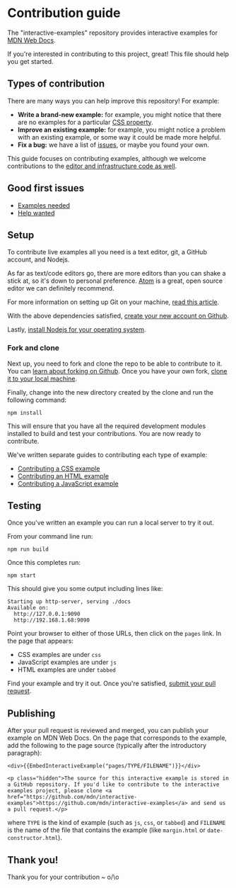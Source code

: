 # Contribution guide

The "interactive-examples" repository provides interactive examples for [MDN Web Docs](https://developer.mozilla.org).

If you're interested in contributing to this project, great! This file should help you get started.

## Types of contribution

There are many ways you can help improve this repository! For example:

-   **Write a brand-new example:** for example, you might notice that there are no
    examples for a particular [CSS property](https://developer.mozilla.org/en-US/docs/Web/CSS/Reference).
-   **Improve an existing example:** for example,
    you might notice a problem with an existing example, or some way it could be made more helpful.
-   **Fix a bug:** we have a list of [issues](https://github.com/mdn/interactive-examples/issues),
    or maybe you found your own.

This guide focuses on contributing examples, although we welcome contributions to the [editor and infrastructure code as well](https://github.com/mdn/bob).

## Good first issues

-   [Examples needed](https://github.com/mdn/interactive-examples/issues?q=is%3Aissue+is%3Aopen+sort%3Aupdated-desc+label%3A%22example+needed%22+no%3Aassignee)
-   [Help wanted](https://github.com/mdn/interactive-examples/issues?q=is%3Aissue+is%3Aopen+sort%3Aupdated-desc+label%3A%22help+wanted%22+no%3Aassignee)

## Setup

To contribute live examples all you need is a text editor, git, a GitHub account, and Nodejs.

As far as text/code editors go, there are more editors than you can shake a stick at, so it's down to personal preference. [Atom](https://atom.io/) is a great, open source editor we can definitely recommend.

For more information on setting up Git on your machine, [read this article](https://help.github.com/articles/set-up-git/).

With the above dependencies satisfied, [create your new account on Github](https://github.com/join).

Lastly, [install Nodejs for your operating system](https://nodejs.org/).

### Fork and clone

Next up, you need to fork and clone the repo to be able to contribute to it. You can [learn about forking on Github](https://help.github.com/articles/fork-a-repo). Once you have your own fork, [clone it to your local machine](https://help.github.com/articles/cloning-a-repository/).

Finally, change into the new directory created by the clone and run the following command:

```
npm install
```

This will ensure that you have all the required development modules installed to build and test your contributions. You are now ready to contribute.

We've written separate guides to contributing each type of example:

-   [Contributing a CSS example](CONTRIBUTING-CSS.md)
-   [Contributing an HTML example](CONTRIBUTING-HTML.md)
-   [Contributing a JavaScript example](CONTRIBUTING-JavaScript.md)

## Testing

Once you've written an example you can run a local server to try it out.

From your command line run:

```
npm run build
```

Once this completes run:

```
npm start
```

This should give you some output including lines like:

```
Starting up http-server, serving ./docs
Available on:
  http://127.0.0.1:9090
  http://192.168.1.68:9090
```

Point your browser to either of those URLs, then click on the `pages` link. In the page that appears:

-   CSS examples are under `css`
-   JavaScript examples are under `js`
-   HTML examples are under `tabbed`

Find your example and try it out. Once you're satisfied, [submit your pull request](https://help.github.com/articles/creating-a-pull-request/).

## Publishing

After your pull request is reviewed and merged, you can publish your example on MDN Web Docs. On the page that corresponds to the example, add the following to the page source (typically after the introductory paragraph):

```
<div>{{EmbedInteractiveExample("pages/TYPE/FILENAME")}}</div>

<p class="hidden">The source for this interactive example is stored in a GitHub repository. If you'd like to contribute to the interactive examples project, please clone <a href="https://github.com/mdn/interactive-examples">https://github.com/mdn/interactive-examples</a> and send us a pull request.</p>
```

where `TYPE` is the kind of example (such as `js`, `css`, or `tabbed`) and `FILENAME` is the name of the file that contains the example (like `margin.html` or `date-constructor.html`).

## Thank you!

Thank you for your contribution ~ o/\o
